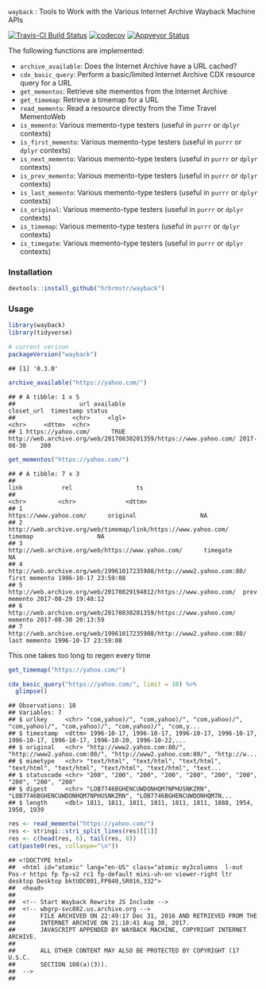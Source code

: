 
`wayback` : Tools to Work with the Various Internet Archive Wayback Machine APIs

[![Travis-CI Build Status](https://travis-ci.org/hrbrmstr/wayback.svg?branch=master)](https://travis-ci.org/hrbrmstr/wayback) [![codecov](https://codecov.io/gh/hrbrmstr/wayback/branch/master/graph/badge.svg)](https://codecov.io/gh/hrbrmstr/wayback) [![Appveyor Status](https://ci.appveyor.com/api/projects/status/w9rwdf8a16t0amht/branch/master?svg=true)](https://ci.appveyor.com/project/hrbrmstr/wayback/branch/master)

The following functions are implemented:

-   `archive_available`: Does the Internet Archive have a URL cached?
-   `cdx_basic_query`: Perform a basic/limited Internet Archive CDX resource query for a URL
-   `get_mementos`: Retrieve site mementos from the Internet Archive
-   `get_timemap`: Retrieve a timemap for a URL
-   `read_memento`: Read a resource directly from the Time Travel MementoWeb
-   `is_memento`: Various memento-type testers (useful in `purrr` or `dplyr` contexts)
-   `is_first_memento`: Various memento-type testers (useful in `purrr` or `dplyr` contexts)
-   `is_next_memento`: Various memento-type testers (useful in `purrr` or `dplyr` contexts)
-   `is_prev_memento`: Various memento-type testers (useful in `purrr` or `dplyr` contexts)
-   `is_last_memento`: Various memento-type testers (useful in `purrr` or `dplyr` contexts)
-   `is_original`: Various memento-type testers (useful in `purrr` or `dplyr` contexts)
-   `is_timemap`: Various memento-type testers (useful in `purrr` or `dplyr` contexts)
-   `is_timegate`: Various memento-type testers (useful in `purrr` or `dplyr` contexts)

### Installation

``` r
devtools::install_github("hrbrmstr/wayback")
```

### Usage

``` r
library(wayback)
library(tidyverse)

# current verison
packageVersion("wayback")
```

    ## [1] '0.3.0'

``` r
archive_available("https://yahoo.com/")
```

    ## # A tibble: 1 x 5
    ##                  url available                                                       closet_url  timestamp status
    ##                <chr>     <lgl>                                                            <chr>     <dttm>  <chr>
    ## 1 https://yahoo.com/      TRUE http://web.archive.org/web/20170830201359/https://www.yahoo.com/ 2017-08-30    200

``` r
get_mementos("https://yahoo.com/")
```

    ## # A tibble: 7 x 3
    ##                                                                  link           rel                  ts
    ##                                                                 <chr>         <chr>              <dttm>
    ## 1                                              https://www.yahoo.com/      original                  NA
    ## 2      http://web.archive.org/web/timemap/link/https://www.yahoo.com/       timemap                  NA
    ## 3                   http://web.archive.org/web/https://www.yahoo.com/      timegate                  NA
    ## 4 http://web.archive.org/web/19961017235908/http://www2.yahoo.com:80/ first memento 1996-10-17 23:59:08
    ## 5    http://web.archive.org/web/20170829194812/https://www.yahoo.com/  prev memento 2017-08-29 19:48:12
    ## 6    http://web.archive.org/web/20170830201359/https://www.yahoo.com/       memento 2017-08-30 20:13:59
    ## 7 http://web.archive.org/web/19961017235908/http://www2.yahoo.com:80/  last memento 1996-10-17 23:59:08

This one takes too long to regen every time

``` r
get_timemap("https://yahoo.com/")
```

``` r
cdx_basic_query("https://yahoo.com/", limit = 10) %>% 
  glimpse()
```

    ## Observations: 10
    ## Variables: 7
    ## $ urlkey     <chr> "com,yahoo)/", "com,yahoo)/", "com,yahoo)/", "com,yahoo)/", "com,yahoo)/", "com,yahoo)/", "com,y...
    ## $ timestamp  <dttm> 1996-10-17, 1996-10-17, 1996-10-17, 1996-10-17, 1996-10-17, 1996-10-17, 1996-10-20, 1996-10-22,...
    ## $ original   <chr> "http://www2.yahoo.com:80/", "http://www2.yahoo.com:80/", "http://www2.yahoo.com:80/", "http://w...
    ## $ mimetype   <chr> "text/html", "text/html", "text/html", "text/html", "text/html", "text/html", "text/html", "text...
    ## $ statuscode <chr> "200", "200", "200", "200", "200", "200", "200", "200", "200", "200"
    ## $ digest     <chr> "LOB7746BGHENCUWDONHQM7NPHUSNKZRN", "LOB7746BGHENCUWDONHQM7NPHUSNKZRN", "LOB7746BGHENCUWDONHQM7N...
    ## $ length     <dbl> 1811, 1811, 1811, 1811, 1811, 1811, 1888, 1954, 1950, 1939

``` r
res <- read_memento("https://yahoo.com/")
res <- stringi::stri_split_lines(res)[[1]]
res <- c(head(res, 6), tail(res, 8))
cat(paste0(res, collaspe="\n"))
```

    ## <!DOCTYPE html>
    ##  <html id="atomic" lang="en-US" class="atomic my3columns  l-out Pos-r https fp fp-v2 rc1 fp-default mini-uh-on viewer-right ltr desktop Desktop bktUDC001,FP040,SR016,332">
    ##  <head>
    ##  
    ##  <!-- Start Wayback Rewrite JS Include -->
    ##  <!-- wbgrp-svc082.us.archive.org -->
    ##       FILE ARCHIVED ON 22:49:17 Dec 31, 2016 AND RETRIEVED FROM THE
    ##       INTERNET ARCHIVE ON 21:18:41 Aug 30, 2017.
    ##       JAVASCRIPT APPENDED BY WAYBACK MACHINE, COPYRIGHT INTERNET ARCHIVE.
    ##  
    ##       ALL OTHER CONTENT MAY ALSO BE PROTECTED BY COPYRIGHT (17 U.S.C.
    ##       SECTION 108(a)(3)).
    ##  -->
    ##
